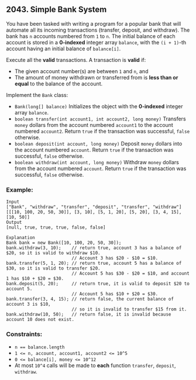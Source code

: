 ## 2043. Simple Bank System

You have been tasked with writing a program for a popular bank that will automate all its incoming transactions (transfer, deposit, and withdraw). The bank has ```n``` accounts numbered from ```1``` to ```n```. The initial balance of each account is stored in a **0-indexed** integer array ```balance```, with the ```(i + 1)```-th account having an initial balance of ```balance[i]```.

Execute all the **valid** transactions. A transaction is **valid** if:

* The given account number(s) are between ```1``` and ```n```, and
* The amount of money withdrawn or transferred from is **less than or equal** to the balance of the account.

Implement the ```Bank``` class:

* ```Bank(long[] balance)``` Initializes the object with the **0-indexed** integer array ```balance```.
* ```boolean transfer(int account1, int account2, long money)``` Transfers ```money``` dollars from the account numbered ```account1``` to the account numbered ```account2```. Return ```true``` if the transaction was successful, ```false``` otherwise.
* ```boolean deposit(int account, long money)``` Deposit ```money``` dollars into the account numbered ```account```. Return ```true``` if the transaction was successful, ```false``` otherwise.
* ```boolean withdraw(int account, long money)``` Withdraw ```money``` dollars from the account numbered ```account```. Return ```true``` if the transaction was successful, ```false``` otherwise.


### Example:
```
Input
["Bank", "withdraw", "transfer", "deposit", "transfer", "withdraw"]
[[[10, 100, 20, 50, 30]], [3, 10], [5, 1, 20], [5, 20], [3, 4, 15], [10, 50]]
Output
[null, true, true, true, false, false]

Explanation
Bank bank = new Bank([10, 100, 20, 50, 30]);
bank.withdraw(3, 10);    // return true, account 3 has a balance of $20, so it is valid to withdraw $10.
                         // Account 3 has $20 - $10 = $10.
bank.transfer(5, 1, 20); // return true, account 5 has a balance of $30, so it is valid to transfer $20.
                         // Account 5 has $30 - $20 = $10, and account 1 has $10 + $20 = $30.
bank.deposit(5, 20);     // return true, it is valid to deposit $20 to account 5.
                         // Account 5 has $10 + $20 = $30.
bank.transfer(3, 4, 15); // return false, the current balance of account 3 is $10,
                         // so it is invalid to transfer $15 from it.
bank.withdraw(10, 50);   // return false, it is invalid because account 10 does not exist.
```

### Constraints:

* ```n == balance.length```
* ```1 <= n, account, account1, account2 <= 10^5```
* ```0 <= balance[i], money <= 10^12```
* At most ```10^4``` calls will be made to **each** function ```transfer```, ```deposit```, ```withdraw```.